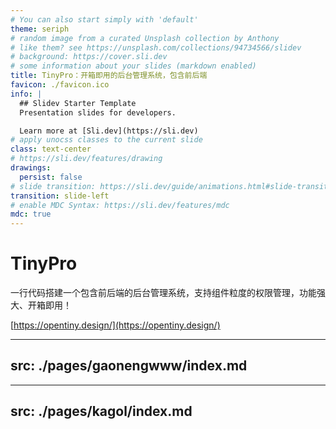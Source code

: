 ```yaml
---
# You can also start simply with 'default'
theme: seriph
# random image from a curated Unsplash collection by Anthony
# like them? see https://unsplash.com/collections/94734566/slidev
# background: https://cover.sli.dev
# some information about your slides (markdown enabled)
title: TinyPro：开箱即用的后台管理系统，包含前后端
favicon: ./favicon.ico
info: |
  ## Slidev Starter Template
  Presentation slides for developers.

  Learn more at [Sli.dev](https://sli.dev)
# apply unocss classes to the current slide
class: text-center
# https://sli.dev/features/drawing
drawings:
  persist: false
# slide transition: https://sli.dev/guide/animations.html#slide-transitions
transition: slide-left
# enable MDC Syntax: https://sli.dev/features/mdc
mdc: true
---
```


# TinyPro

一行代码搭建一个包含前后端的后台管理系统，支持组件粒度的权限管理，功能强大、开箱即用！

[https://opentiny.design/](https://opentiny.design/)

---
src: ./pages/gaonengwww/index.md
---

---
src: ./pages/kagol/index.md
---